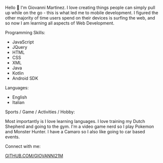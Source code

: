 Hello 👋
I'm Giovanni Martinez. I love creating things people can simply pull up while on the go - this is what led me to mobile development.
I figured the other majority of time users spend on their devices is surfing the web, and so now I am learning all aspects of Web Development.

Programming Skills:
- JavaScript
- JQuery
- HTML
- CSS
- XML
- Java
- Kotlin
- Android SDK

Languages:
- English
- Italian

Sports / Game / Activities / Hobby:

Most importantly is I love learning languages. I love training my Dutch Shepherd and going to the gym. I'm a video game nerd so I play Pokemon and Monster Hunter. I have a Camaro so I also like going to car based events.

Connect with me:

[GITHUB.COM/GIOVANNI21M](github.com/giovanni21m)
